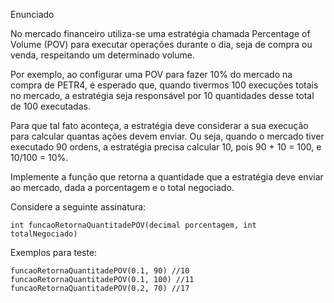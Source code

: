 Enunciado

No mercado financeiro utiliza-se uma estratégia chamada Percentage of Volume (POV) para executar operações durante o dia, seja de compra ou venda, respeitando um determinado volume.

Por exemplo, ao configurar uma POV para fazer 10% do mercado na compra de PETR4, é esperado que, quando tivermos 100 execuções totais no mercado, a estratégia seja responsável por 10 quantidades desse total de 100 executadas.

Para que tal fato aconteça, a estratégia deve considerar a sua execução para calcular quantas ações devem enviar. Ou seja, quando o mercado tiver executado 90 ordens, a estratégia precisa calcular 10, pois 90 + 10 = 100, e 10/100 = 10%.

Implemente a função que retorna a quantidade que a estratégia deve enviar ao mercado, dada a porcentagem e o total negociado.

Considere a seguinte assinatura:

```
int funcaoRetornaQuantitadePOV(decimal porcentagem, int totalNegociado)
```

Exemplos para teste:

```
funcaoRetornaQuantitadePOV(0.1, 90) //10
funcaoRetornaQuantitadePOV(0.1, 100) //11
funcaoRetornaQuantitadePOV(0.2, 70) //17
```